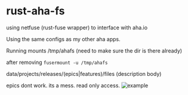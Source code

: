 # rust-aha-fs
using netfuse (rust-fuse wrapper) to interface with aha.io

Using the same configs as my other aha apps. 

Running mounts /tmp/ahafs (need to make sure the dir is there already)

after removing  `fusermount -u /tmp/ahafs`

data/projects/releases/(epics|features)/files (description body)

epics dont work. its a mess. read only access. 
![example](https://raw.githubusercontent.com/sbeckeriv/rust-aha-fs/master/ahafs.gif)
